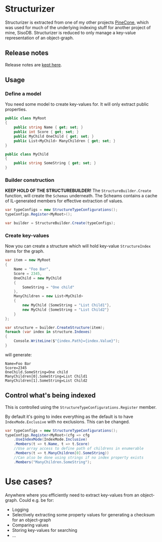 # Structurizer
Structurizer is extracted from one of my other projects [PineCone](https://github.com/danielwertheim/pinecone), which was used for much of the underlying indexing stuff for another project of mine, SisoDB. Structurizer is reduced to only manage a key-value representation of an object-graph.

## Release notes
Release notes are [kept here](ReleaseNotes.md).

## Usage
### Define a model
You need some model to create key-values for. It will only extract public properties.

```csharp
public class MyRoot
{
    public string Name { get; set; }
    public int Score { get; set; }
    public MyChild OneChild { get; set; }
    public List<MyChild> ManyChildren { get; set; }
}

public class MyChild
{
    public string SomeString { get; set; }
}
```

### Builder construction
**KEEP HOLD OF THE STRUCTUREBUILDER!** The `StructureBuilder.Create` function, will create the `Schemas` underneath. The Scheams contains a cache of IL-generated members for effective extraction of values.

```csharp
var typeConfigs = new StructureTypeConfigurations();
typeConfigs.Register<MyRoot>();

var builder = StructureBuilder.Create(typeConfigs);
```

### Create key-values
Now you can create a structure which will hold key-value `StructureIndex` items for the graph.

```csharp
var item = new MyRoot
{
    Name = "Foo Bar",
    Score = 2345,
    OneChild = new MyChild
    {
        SomeString = "One child"
    },
    ManyChildren = new List<MyChild>
    {
        new MyChild {SomeString = "List Child1"},
        new MyChild {SomeString = "List Child2"}
    }
};

var structure = builder.CreateStructure(item);
foreach (var index in structure.Indexes)
{
    Console.WriteLine($"{index.Path}={index.Value}");
}
```

will generate:

```
Name=Foo Bar
Score=2345
OneChild.SomeString=One child
ManyChildren[0].SomeString=List Child1
ManyChildren[1].SomeString=List Child2
```

## Control what's being indexed
This is controlled using the `StructureTypeConfigurations.Register` member.

By default it's going to index everything as the default is to have `IndexMode.Exclusive` with no exclusions. This can be changed.

```csharp
var typeConfigs = new StructureTypeConfigurations();
typeConfigs.Register<MyRoot>(cfg => cfg
    .UseIndexMode(IndexMode.Inclusive)
    .Members(t => t.Name, t => t.Score)
    //Use array access to define path of childrens in enumerable
    .Members(t => t.ManyChildren[0].SomeString))
    //Can also be done using strings if no index property exists
    .Members("ManyChildren.SomeString");
```

# Use cases?
Anywhere where you efficiently need to extract key-values from an object-graph. Could e.g. be for:

- Logging
- Selectively extracting some property values for generating a checksum for an object-graph
- Comparing values
- Storing key-values for searching
- ...